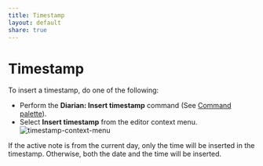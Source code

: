 ```yaml
---
title: Timestamp
layout: default
share: true
---
```

# Timestamp
To insert a timestamp, do one of the following:
- Perform the **Diarian: Insert timestamp** command (See [Command palette](https://help.obsidian.md/Plugins/Command+palette)).
- Select **Insert timestamp** from the editor context menu.<br>![timestamp-context-menu](/diarian/Attachments/timestamp-context-menu.png)

If the active note is from the current day, only the time will be inserted in the timestamp. Otherwise, both the date and the time will be inserted.